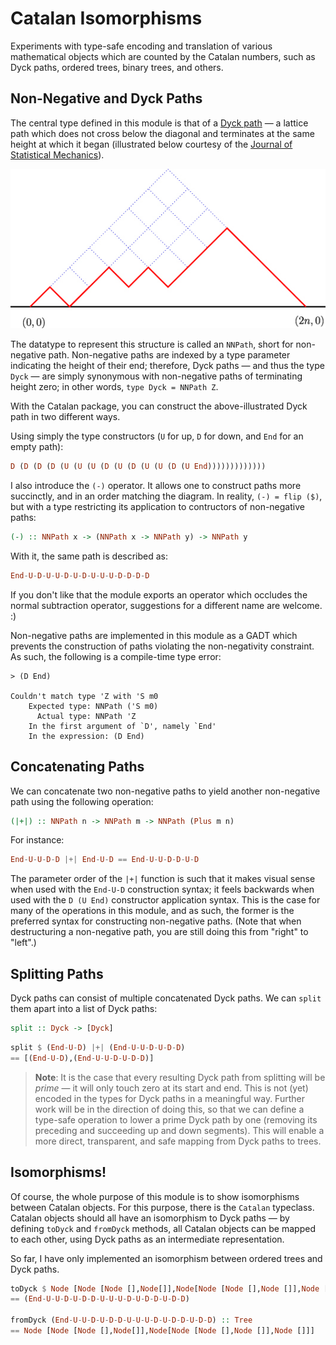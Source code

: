 Catalan Isomorphisms
====================

Experiments with type-safe encoding and translation of various mathematical objects which are counted by the Catalan numbers, such as Dyck paths, ordered trees, binary trees, and others.

Non-Negative and Dyck Paths
---------------------------

The central type defined in this module is that of a [Dyck path](http://mathworld.wolfram.com/DyckPath.html) — a lattice path which does not cross below the diagonal and terminates at the same height at which it began (illustrated below courtesy of the [Journal of Statistical Mechanics](http://iopscience.iop.org/1742-5468/2009/03/P03025/fulltext/)).

![A Dyck Path](dyck-path.jpg)

The datatype to represent this structure is called an `NNPath`, short for non-negative path. Non-negative paths are indexed by a type parameter indicating the height of their end; therefore, Dyck paths — and thus the type `Dyck` — are simply synonymous with non-negative paths of terminating height zero; in other words, `type Dyck = NNPath Z`.

With the Catalan package, you can construct the above-illustrated Dyck path in two different ways.

Using simply the type constructors (`U` for up, `D` for down, and `End` for an empty path):

```Haskell
D (D (D (D (U (U (U (D (U (D (U (U (D (U End)))))))))))))
```

I also introduce the `(-)` operator. It allows one to construct paths more succinctly, and in an order matching the diagram. In reality, `(-) = flip ($)`, but with a type restricting its application to contructors of non-negative paths:

```Haskell
(-) :: NNPath x -> (NNPath x -> NNPath y) -> NNPath y
```

With it, the same path is described as:

```Haskell
End-U-D-U-U-D-U-D-U-U-U-D-D-D-D
```

If you don't like that the module exports an operator which occludes the normal subtraction operator, suggestions for a different name are welcome. :)

Non-negative paths are implemented in this module as a GADT which prevents the construction of paths violating the non-negativity constraint. As such, the following is a compile-time type error:

```
> (D End)

Couldn't match type 'Z with 'S m0
    Expected type: NNPath ('S m0)
      Actual type: NNPath 'Z
    In the first argument of `D', namely `End'
    In the expression: (D End)
```

Concatenating Paths
-------------------

We can concatenate two non-negative paths to yield another non-negative path using the following operation:

```Haskell
(|+|) :: NNPath n -> NNPath m -> NNPath (Plus m n)
```

For instance:

```Haskell
End-U-U-D-D |+| End-U-D == End-U-U-D-D-U-D
```

The parameter order of the `|+|` function is such that it makes visual sense when used with the `End-U-D` construction syntax; it feels backwards when used with the `D (U End)` constructor application syntax. This is the case for many of the operations in this module, and as such, the former is the preferred syntax for constructing non-negative paths. (Note that when destructuring a non-negative path, you are still doing this from "right" to "left".)

Splitting Paths
---------------

Dyck paths can consist of multiple concatenated Dyck paths. We can `split` them apart into a list of Dyck paths:

```Haskell
split :: Dyck -> [Dyck]
```

```Haskell
split $ (End-U-D) |+| (End-U-U-D-U-D-D)
== [(End-U-D),(End-U-U-D-U-D-D)]
```

> **Note**: It is the case that every resulting Dyck path from splitting will be *prime* — it will only touch zero at its start and end. This is not (yet) encoded in the types for Dyck paths in a meaningful way. Further work will be in the direction of doing this, so that we can define a type-safe operation to lower a prime Dyck path by one (removing its preceding and succeeding up and down segments). This will enable a more direct, transparent, and safe mapping from Dyck paths to trees.

Isomorphisms!
-------------

Of course, the whole purpose of this module is to show isomorphisms between Catalan objects. For this purpose, there is the `Catalan` typeclass. Catalan objects should all have an isomorphism to Dyck paths — by defining `toDyck` and `fromDyck` methods, all Catalan objects can be mapped to each other, using Dyck paths as an intermediate representation.

So far, I have only implemented an isomorphism between ordered trees and Dyck paths.

```Haskell
toDyck $ Node [Node [Node [],Node[]],Node[Node [Node [],Node []],Node []]]
== (End-U-U-D-U-D-D-U-U-U-D-U-D-D-U-D-D)

fromDyck (End-U-U-D-U-D-D-U-U-U-D-U-D-D-U-D-D) :: Tree
== Node [Node [Node [],Node[]],Node[Node [Node [],Node []],Node []]]
```
